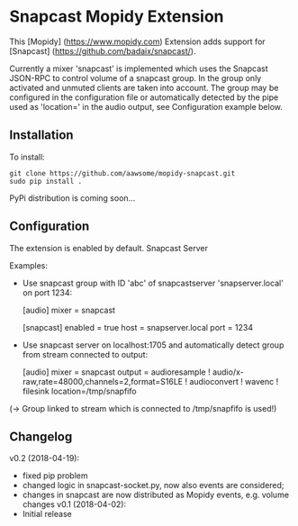 Snapcast Mopidy Extension
=========================

This [Mopidy] (https://www.mopidy.com) Extension adds support for [Snapcast] (https://github.com/badaix/snapcast/).

Currently a mixer 'snapcast' is implemented which uses the Snapcast JSON-RPC to control volume of a snapcast group.
In the group only activated and unmuted clients are taken into account.
The group may be configured in the configuration file or automatically detected by the pipe used as 'location=' in the audio output, see Configuration example below.

Installation
------------
To install:

    git clone https://github.com/aawsome/mopidy-snapcast.git
    sudo pip install .

PyPi distribution is coming soon...

Configuration
-------------
The extension is enabled by default.
Snapcast Server 

Examples:
- Use snapcast group with ID 'abc' of snapcastserver 'snapserver.local' on port 1234:

    [audio]
    mixer = snapcast

    [snapcast]
    enabled = true
    host = snapserver.local
    port = 1234

- Use snapcast server on localhost:1705 and automatically detect group from stream connected to output:
   
    [audio]
    mixer = snapcast
    output = audioresample ! audio/x-raw,rate=48000,channels=2,format=S16LE ! audioconvert ! wavenc ! filesink location=/tmp/snapfifo

(-> Group linked to stream which is connected to /tmp/snapfifo is used!)


Changelog
---------
v0.2 (2018-04-19):
- fixed pip problem
- changed logic in snapcast-socket.py, now also events are considered;
- changes in snapcast are now distributed as Mopidy events, e.g. volume changes
v0.1 (2018-04-02):
- Initial release

